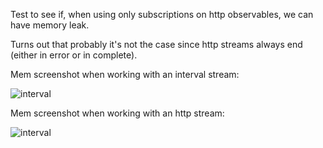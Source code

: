 Test to see if, when using only subscriptions on http observables, we can have memory leak. 

Turns out that probably it's not the case since http streams always end (either in error or in complete).

Mem screenshot when working with an interval stream:

![interval](https://www.dropbox.com/s/b2fa6tc4bfpvd70/Screenshot%202017-11-08%2019.04.14.png?raw=1)

Mem screenshot when working with an http stream:

![interval](https://www.dropbox.com/s/fwmx41z84eq5roe/Screenshot%202017-11-08%2019.08.16.png?raw=1)
